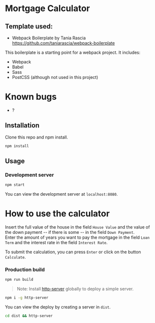 # Mortgage Calculator

## Template used:
- Webpack Boilerplate by Tania Rascia   
https://github.com/taniarascia/webpack-boilerplate   

This boilerplate is a starting point for a webpack project. It includes:
- Webpack
- Babel
- Sass
- PostCSS (although not used in this project)   

# Known bugs
- ?

## Installation

Clone this repo and npm install.

```bash
npm install
```

## Usage

### Development server

```bash
npm start
```

You can view the development server at `localhost:8080`.

# How to use the calculator
Insert the full value of the house in the field `House Value` and the value of the down payment -- if there is some --  in the field `Down Payment`.   
Enter the amount of years you want to pay the mortgage in the field `Loan Term` and the interest rate in the field `Interest Rate`.   
    
To submit the calculation, you can press `Enter` or click on the button `Calculate`.

### Production build

```bash
npm run build
```

> Note: Install [http-server](https://www.npmjs.com/package/http-server) globally to deploy a simple server.

```bash
npm i -g http-server
```

You can view the deploy by creating a server in `dist`.

```bash
cd dist && http-server
```

